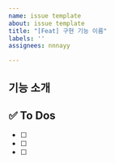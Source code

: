 ```yaml
---
name: issue template
about: issue template
title: "[Feat] 구현 기능 이름"
labels: ''
assignees: nnnayy

---
```


## 기능 소개

## ✅ To Dos

- [ ]
- [ ]
- [ ]
